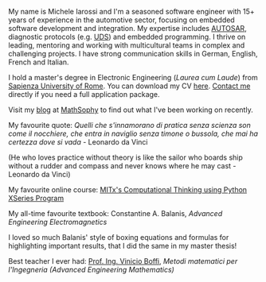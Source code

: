 My name is Michele Iarossi and I'm a seasoned software engineer with 15+ years of experience in the automotive sector, focusing on embedded software development and integration. My expertise includes [AUTOSAR](https://www.autosar.org/), diagnostic protocols (e.g. [UDS](https://www.iso.org/standard/72439.html)) and embedded programming. I thrive on leading, mentoring and working with multicultural teams in complex and challenging projects. I have strong communication skills in German, English, French and Italian.

I hold a master's degree in Electronic Engineering (_Laurea cum Laude_) from [Sapienza University of Rome](https://www.uniroma1.it/en/pagina-strutturale/home).
You can download my CV [here](https://github.com/MicheleIarossi/CV/blob/main/cv.pdf). [Contact me](mailto:micheleiarossi@gmail.com) directly if you need a full application package.

Visit my [blog](https://www.mathsophy.com/blog) at [MathSophy](https://www.mathsophy.com/) to find out what I've been working on recently.

My favourite quote: _Quelli che s'innamorano di pratica senza scienza son come il nocchiere, che entra in naviglio senza timone o bussola, che mai ha certezza dove si vada_ - Leonardo da Vinci

(He who loves practice without theory is like the sailor who boards ship without a rudder and compass and never knows where he may cast - Leonardo da Vinci)

My favourite online course: [MITx's Computational Thinking using Python XSeries Program](https://www.edx.org/xseries/mitx-computational-thinking-using-python?index=undefined)

My all-time favourite textbook: Constantine A. Balanis, _Advanced Engineering Electromagnetics_

I loved so much Balanis' style of boxing equations and formulas for highlighting important results, that I did the same in my master thesis!

Best teacher I ever had: [Prof. Ing. Vinicio Boffi](https://ne.oregonstate.edu/ICTT/talks/ICTT-22_talks/Thursday_Morning_1/boffi-memoriam-ictt-2011.pdf), _Metodi matematici per l'Ingegneria (Advanced Engineering Mathematics)_
